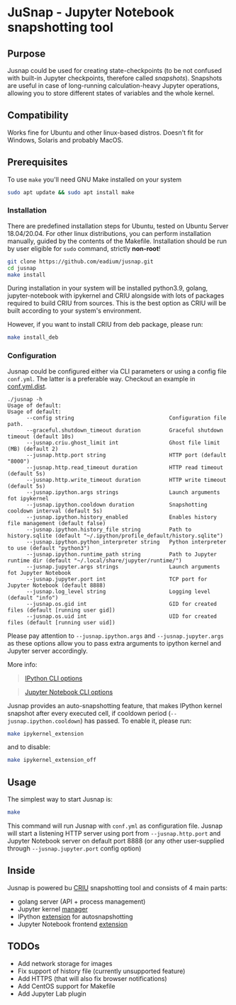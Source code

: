 # JuSnap - Jupyter Notebook snapshotting tool

## Purpose

Jusnap could be used for creating state-checkpoints (to be not confused with built-in Jupyter checkpoints, therefore called *snapshots*). Snapshots are useful in case of long-running calculation-heavy Jupyter operations, allowing you to store different states of variables and the whole kernel.

## Compatibility
Works fine for Ubuntu and other linux-based distros. Doesn't fit for Windows, Solaris and probably MacOS.

## Prerequisites

To use `make` you'll need GNU Make installed on your system
```bash
sudo apt update && sudo apt install make
```
### Installation

There are predefined installation steps for Ubuntu, tested on Ubuntu Server 18.04/20.04.
For other linux distributions, you can perform installation manually, guided by the contents of the Makefile.
Installation should be run by user eligible for `sudo` command, strictly **non-root**!

```bash
git clone https://github.com/eadium/jusnap.git
cd jusnap
make install
```

During installation in your system will be installed python3.9, golang, jupyter-notebook with ipykernel and CRIU alongside with lots of packages required to build CRIU from sources. This is the best option as CRIU will be built according to your system's environment.

However, if you want to install CRIU from deb package, please run:
```bash 
make install_deb
```

### Configuration
Jusnap could be configured either via CLI parameters or using a config file `conf.yml`. The latter is a preferable way.
Checkout an example in [conf.yml.dist](conf.yml.dist).

```
./jusnap -h
Usage of default:
Usage of default:
      --config string                              Configuration file path.
      --graceful.shutdown_timeout duration         Graceful shutdown timeout (default 10s)
      --jusnap.criu.ghost_limit int                Ghost file limit (MB) (default 2)
      --jusnap.http.port string                    HTTP port (default "8000")
      --jusnap.http.read_timeout duration          HTTP read timeout (default 5s)
      --jusnap.http.write_timeout duration         HTTP write timeout (default 5s)
      --jusnap.ipython.args strings                Launch arguments fot ipykernel
      --jusnap.ipython.cooldown duration           Snapshotting cooldown interval (default 5s)
      --jusnap.ipython.history_enabled             Enables history file management (default false)
      --jusnap.ipython.history_file string         Path to history.sqlite (default "~/.ipython/profile_default/history.sqlite")
      --jusnap.ipython.python_interpreter string   Python interpreter to use (default "python3")
      --jusnap.ipython.runtime_path string         Path to Jupyter runtime dir (default "~/.local/share/jupyter/runtime/")
      --jusnap.jupyter.args strings                Launch arguments fot Jupyter Notebook
      --jusnap.jupyter.port int                    TCP port for Jupyter Notebook (default 8888)
      --jusnap.log_level string                    Logging level (default "info")
      --jusnap.os.gid int                          GID for created files (default [running user gid])
      --jusnap.os.uid int                          UID for created files (default [running user uid])
```
Please pay attention to `--jusnap.ipython.args` and `--jusnap.jupyter.args` as these options allow you to pass extra arguments to ipython kernel and Jupyter server accordingly.

More info:
> [IPython CLI options](https://ipython.readthedocs.io/en/stable/config/options/terminal.html)

> [Jupyter Notebook CLI options](https://jupyter-notebook.readthedocs.io/en/stable/config.html)

Jusnap provides an auto-snapshotting feature, that makes IPython kernel snapshot after every executed cell, if cooldown period (`--jusnap.ipython.cooldown`) has passed. To enable it, please run:
```bash
make ipykernel_extension 
```
and to disable:
```bash
make ipykernel_extension_off
```


## Usage
The simplest way to start Jusnap is:
```bash
make
```
This command will run Jusnap with `conf.yml` as configuration file.
Jusnap will start a listening HTTP server using port from `--jusnap.http.port` and Jupyter Notebook server on default port 8888 (or any other user-supplied through `--jusnap.jupyter.port` config option)


## Inside
Jusnap is powered bu [CRIU](https://criu.org/Main_Page) snapshotting tool and consists of 4 main parts:
- golang server (API + process management)
- Jupyter kernel [manager](python_modules/jupyter/extkern/extkern/__init__.py)
- IPython [extension](python_modules/ipykernel/extensions/snaphook.py) for autosnapshotting
- Jupyter Notebook frontend [extension](python_modules/jupyter/extensions/jusnap/jusnap.js)


## TODOs
- Add network storage for images
- Fix support of history file (currently unsupported feature)
- Add HTTPS (that will also fix browser notifications)
- Add CentOS support for Makefile
- Add Jupyter Lab plugin